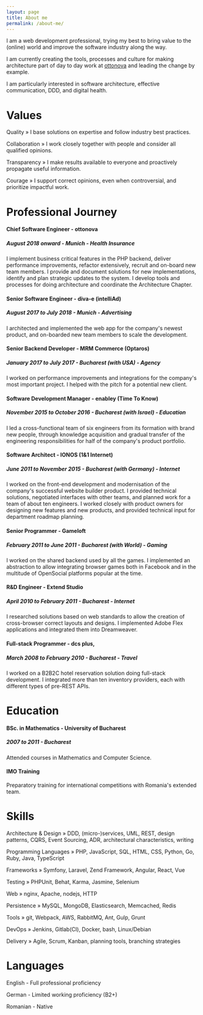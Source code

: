 ```yaml
---
layout: page
title: About me
permalink: /about-me/
---
```


I am a web development professional, trying my best to bring value to the (online) world and improve the software industry along the way.

I am currently creating the tools, processes and culture for making architecture part of day to day work at [ottonova](https://www.ottonova.de/) and leading the change by example.

I am particularly interested in software architecture, effective communication, DDD, and digital health.

# Values

Quality » I base solutions on expertise and follow industry best practices.

Collaboration » I work closely together with people and consider all qualified opinions.

Transparency » I make results available to everyone and proactively propagate useful information.

Courage » I support correct opinions, even when controversial, and prioritize impactful work.

# Professional Journey

#### Chief Software Engineer - ottonova
##### August 2018 onward - Munich - Health Insurance

I implement business critical features in the PHP backend, deliver performance improvements, refactor extensively, recruit and on-board new team members.
I provide and document solutions for new implementations, identify and plan strategic updates to the system. 
I develop tools and processes for doing architecture and coordinate the Architecture Chapter.

####  Senior Software Engineer - diva-e (intelliAd)
##### August 2017 to July 2018 - Munich - Advertising

I architected and implemented the web app for the company's newest product, and on-boarded new team members to scale the development.

#### Senior Backend Developer - MRM Commerce (Optaros)
##### January 2017 to July 2017 - Bucharest (with USA) - Agency

I worked on performance improvements and integrations for the company's most important project. I helped with the pitch for a potential new client.

#### Software Development Manager - enabley (Time To Know) 
##### November 2015 to October 2016 - Bucharest (with Israel) - Education

I led a cross-functional team of six engineers from its formation with brand new people, through knowledge acquisition and gradual transfer of the engineering responsibilities for half of the company's product portfolio.

#### Software Architect - IONOS (1&1 Internet)
##### June 2011 to November 2015 - Bucharest (with Germany) - Internet

I worked on the front-end development and modernisation of the company's successful website builder product. 
I provided technical solutions, negotiated interfaces with other teams, and planned work for a team of about ten engineers. 
I worked closely with product owners for designing new features and new products, and provided technical input for department roadmap planning. 

####  Senior Programmer - Gameloft
##### February 2011 to June 2011 - Bucharest (with World) - Gaming  

I worked on the shared backend used by all the games. I implemented an abstraction to allow integrating browser games both in Facebook and in the multitude of OpenSocial platforms popular at the time.

#### R&D Engineer - Extend Studio
##### April 2010 to February 2011 - Bucharest - Internet

I researched solutions based on web standards to allow the creation of cross-browser correct layouts and designs. I implemented Adobe Flex applications and integrated them into Dreamweaver.

#### Full-stack Programmer - dcs plus, 
##### March 2008 to February 2010 - Bucharest - Travel

I worked on a B2B2C hotel reservation solution doing full-stack development. I integrated more than ten inventory providers, each with different types of pre-REST APIs.

# Education

####  BSc. in Mathematics - University of Bucharest
##### 2007 to 2011 - Bucharest

Attended courses in Mathematics and Computer Science.

#### IMO Training

Preparatory training for international competitions with Romania's extended team.

# Skills

Architecture & Design » DDD, (micro-)services, UML, REST, design patterns, CQRS, Event Sourcing, ADR, architectural characteristics, writing

Programming Languages » PHP, JavaScript, SQL, HTML, CSS, Python, Go, Ruby, Java, TypeScript

Frameworks » Symfony, Laravel, Zend Framework, Angular, React, Vue

Testing » PHPUnit, Behat, Karma, Jasmine, Selenium

Web » nginx, Apache, nodejs, HTTP

Persistence » MySQL, MongoDB, Elasticsearch, Memcached, Redis

Tools » git, Webpack, AWS, RabbitMQ, Ant, Gulp, Grunt

DevOps » Jenkins, Gitlab(CI), Docker, bash, Linux/Debian

Delivery » Agile, Scrum, Kanban, planning tools, branching strategies

# Languages

English - Full professional proficiency 

German - Limited working proficiency (B2+)

Romanian - Native 